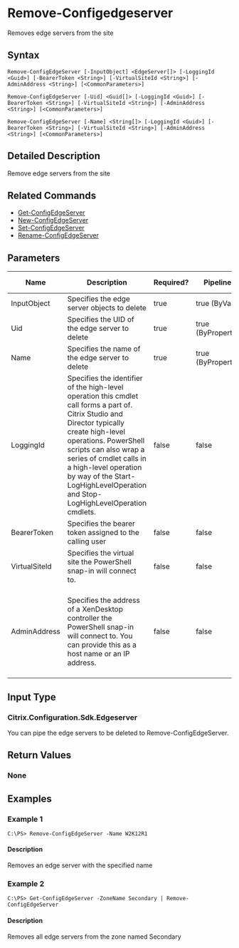 ﻿
# Remove-Configedgeserver
Removes edge servers from the site
## Syntax
```
Remove-ConfigEdgeServer [-InputObject] <EdgeServer[]> [-LoggingId <Guid>] [-BearerToken <String>] [-VirtualSiteId <String>] [-AdminAddress <String>] [<CommonParameters>]

Remove-ConfigEdgeServer [-Uid] <Guid[]> [-LoggingId <Guid>] [-BearerToken <String>] [-VirtualSiteId <String>] [-AdminAddress <String>] [<CommonParameters>]

Remove-ConfigEdgeServer [-Name] <String[]> [-LoggingId <Guid>] [-BearerToken <String>] [-VirtualSiteId <String>] [-AdminAddress <String>] [<CommonParameters>]
```
## Detailed Description
Remove edge servers from the site


## Related Commands

* [Get-ConfigEdgeServer](../Get-ConfigEdgeServer/)
* [New-ConfigEdgeServer](../New-ConfigEdgeServer/)
* [Set-ConfigEdgeServer](../Set-ConfigEdgeServer/)
* [Rename-ConfigEdgeServer](../Rename-ConfigEdgeServer/)
## Parameters
| Name   | Description | Required? | Pipeline Input | Default Value |
| --- | --- | --- | --- | --- |
| InputObject | Specifies the edge server objects to delete | true | true (ByValue) |  |
| Uid | Specifies the UID of the edge server to delete | true | true (ByPropertyName) |  |
| Name | Specifies the name of the edge server to delete | true | true (ByPropertyName) |  |
| LoggingId | Specifies the identifier of the high-level operation this cmdlet call forms a part of. Citrix Studio and Director typically create high-level operations. PowerShell scripts can also wrap a series of cmdlet calls in a high-level operation by way of the Start-LogHighLevelOperation and Stop-LogHighLevelOperation cmdlets. | false | false |  |
| BearerToken | Specifies the bearer token assigned to the calling user | false | false |  |
| VirtualSiteId | Specifies the virtual site the PowerShell snap-in will connect to. | false | false |  |
| AdminAddress | Specifies the address of a XenDesktop controller the PowerShell snap-in will connect to. You can provide this as a host name or an IP address. | false | false | Localhost. Once a value is provided by any cmdlet, this value becomes the default. |

## Input Type

### Citrix.Configuration.Sdk.Edgeserver
You can pipe the edge servers to be deleted to Remove-ConfigEdgeServer.
## Return Values

### None

## Examples

### Example 1
```
C:\PS> Remove-ConfigEdgeServer -Name W2K12R1
```
#### Description
Removes an edge server with the specified name
### Example 2
```
C:\PS> Get-ConfigEdgeServer -ZoneName Secondary | Remove-ConfigEdgeServer
```
#### Description
Removes all edge servers from the zone named Secondary
